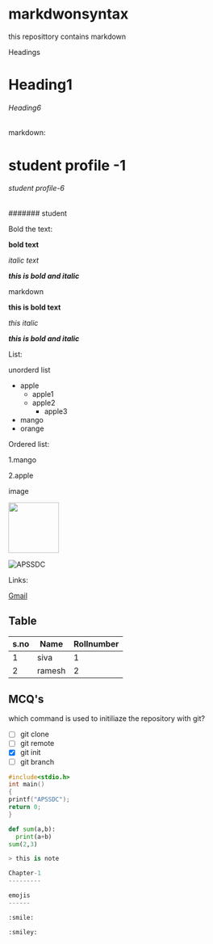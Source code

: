 # markdwonsyntax
this reposittory contains markdown


Headings

<h1>Heading1</h1>

<h6>Heading6</h6>

markdown:
# student profile -1

###### student profile-6
####### student

Bold the text:

<b>bold text</b>

<i>italic text</i>

<b><i>this is bold and italic</i></b>

markdown

**this is bold text**

*this italic*

***this is bold and italic***

List:

unorderd list
- apple
  - apple1
  - apple2
    - apple3
- mango
- orange

Ordered list:

1.mango

2.apple

image

<img src="https://www.apssdc.in/home/images/apssdc_final.png" width=100>

![APSSDC](https://www.apssdc.in/home/images/apssdc_final.png )

Links:

[Gmail](https://mail.google.com/mail/u/0/)


Table
-----

s.no|Name|Rollnumber
----|----|----
1|siva|1
2|ramesh|2

MCQ's
-----

which command is used to initiliaze the repository with git?

- [ ] git clone
- [ ] git remote
- [x] git init
- [ ] git branch

```c
#include<stdio.h>
int main()
{
printf("APSSDC");
return 0;
}
```

```python
def sum(a,b):
  print(a+b)
sum(2,3)

> this is note

Chapter-1
---------

emojis
------

:smile:	

:smiley:






